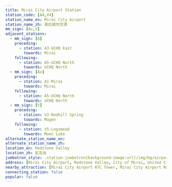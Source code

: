 ```yaml
---
title: Mirai City Airport Station
station_code: [A4,V4]
station_name_en: Mirai City Airport
station_name_zh: 美拉城市空港
mm_sign: [Ac,V]
adjacent_stations:
  - mm_sign: [A]
    preceding:
      - station: A3-UCHQ East
        towards: Mirai
    following:
      - station: A5-UCHQ North
        towards: UCHQ North
  - mm_sign: [Ax]
    preceding:
      - station: A1-Mirai
        towards: Mirai
    following:
      - station: A5-UCHQ North
        towards: UCHQ North
  - mm_sign: [V]
    preceding:
      - station: V3-Redhill Spring
        towards: Mugen
    following:
      - station: V5-Logsmead
        towards: Moon Lake
alternate_station_name_en: 
alternate_station_name_zh: 
location_en: Redstone Valley
location_zh: 紅石谷
jumbotron_style: .station-jumbotron{background-image:url(/img/bg/airportline.png),url(/img/bg/airportexpress.png),url(/img/bg/victoryline.png);background-repeat:no-repeat;background-size:100% 10px;background-position:0 100px,0 130px,0 160px}
address: [Mirai City Airport, Redstone Valley, City of Mirai, United Cities]
nearby_attraction: [Mirai City Airport ATC Tower, Mirai City Airport Runway 18/36, Mirai City Airport Horse Park]
connecting_station: false
popular: false
---
```



